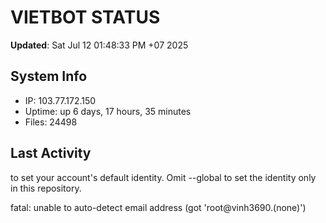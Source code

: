 # VIETBOT STATUS
**Updated**: Sat Jul 12 01:48:33 PM +07 2025

## System Info
- IP: 103.77.172.150
- Uptime: up 6 days, 17 hours, 35 minutes
- Files: 24498

## Last Activity

to set your account's default identity.
Omit --global to set the identity only in this repository.

fatal: unable to auto-detect email address (got 'root@vinh3690.(none)')

